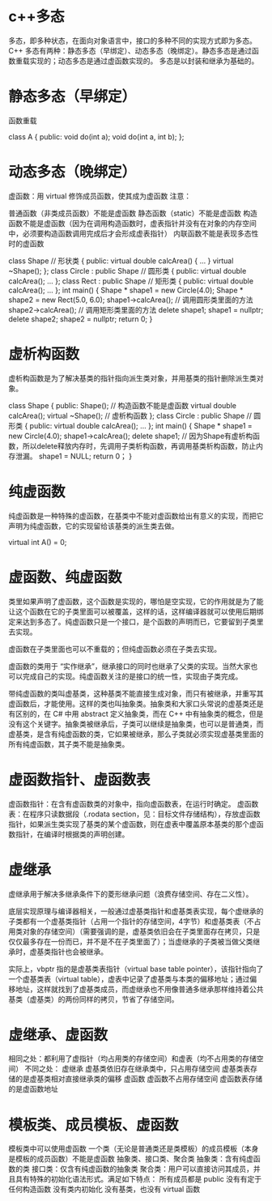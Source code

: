 # c++多态

多态，即多种状态，在面向对象语言中，接口的多种不同的实现方式即为多态。
C++ 多态有两种：静态多态（早绑定）、动态多态（晚绑定）。静态多态是通过函数重载实现的；动态多态是通过虚函数实现的。
多态是以封装和继承为基础的。

# 静态多态（早绑定）
函数重载

class A
{
public:
    void do(int a);
    void do(int a, int b);
};

# 动态多态（晚绑定）
虚函数：用 virtual 修饰成员函数，使其成为虚函数
注意：

普通函数（非类成员函数）不能是虚函数
静态函数（static）不能是虚函数
构造函数不能是虚函数（因为在调用构造函数时，虚表指针并没有在对象的内存空间中，必须要构造函数调用完成后才会形成虚表指针）
内联函数不能是表现多态性时的虚函数

class Shape                     // 形状类
{
public:
    virtual double calcArea()
    {
        ...
    }
    virtual ~Shape();
};
class Circle : public Shape     // 圆形类
{
public:
    virtual double calcArea();
    ...
};
class Rect : public Shape       // 矩形类
{
public:
    virtual double calcArea();
    ...
};
int main()
{
    Shape * shape1 = new Circle(4.0);
    Shape * shape2 = new Rect(5.0, 6.0);
    shape1->calcArea();         // 调用圆形类里面的方法
    shape2->calcArea();         // 调用矩形类里面的方法
    delete shape1;
    shape1 = nullptr;
    delete shape2;
    shape2 = nullptr;
    return 0;
}

# 虚析构函数

虚析构函数是为了解决基类的指针指向派生类对象，并用基类的指针删除派生类对象。

class Shape
{
public:
    Shape();                    // 构造函数不能是虚函数
    virtual double calcArea();
    virtual ~Shape();           // 虚析构函数
};
class Circle : public Shape     // 圆形类
{
public:
    virtual double calcArea();
    ...
};
int main()
{
    Shape * shape1 = new Circle(4.0);
    shape1->calcArea();
    delete shape1;  // 因为Shape有虚析构函数，所以delete释放内存时，先调用子类析构函数，再调用基类析构函数，防止内存泄漏。
    shape1 = NULL;
    return 0；
}

# 纯虚函数

纯虚函数是一种特殊的虚函数，在基类中不能对虚函数给出有意义的实现，而把它声明为纯虚函数，它的实现留给该基类的派生类去做。

virtual int A() = 0;

# 虚函数、纯虚函数

类里如果声明了虚函数，这个函数是实现的，哪怕是空实现，它的作用就是为了能让这个函数在它的子类里面可以被覆盖，这样的话，这样编译器就可以使用后期绑定来达到多态了。纯虚函数只是一个接口，是个函数的声明而已，它要留到子类里去实现。

虚函数在子类里面也可以不重载的；但纯虚函数必须在子类去实现。

虚函数的类用于 “实作继承”，继承接口的同时也继承了父类的实现。当然大家也可以完成自己的实现。纯虚函数关注的是接口的统一性，实现由子类完成。

带纯虚函数的类叫虚基类，这种基类不能直接生成对象，而只有被继承，并重写其虚函数后，才能使用。这样的类也叫抽象类。抽象类和大家口头常说的虚基类还是有区别的，在 C# 中用 abstract 定义抽象类，而在 C++ 中有抽象类的概念，但是没有这个关键字。抽象类被继承后，子类可以继续是抽象类，也可以是普通类，而虚基类，是含有纯虚函数的类，它如果被继承，那么子类就必须实现虚基类里面的所有纯虚函数，其子类不能是抽象类。

# 虚函数指针、虚函数表

虚函数指针：在含有虚函数类的对象中，指向虚函数表，在运行时确定。
虚函数表：在程序只读数据段（.rodata section，见：目标文件存储结构），存放虚函数指针，如果派生类实现了基类的某个虚函数，则在虚表中覆盖原本基类的那个虚函数指针，在编译时根据类的声明创建。

# 虚继承

虚继承用于解决多继承条件下的菱形继承问题（浪费存储空间、存在二义性）。

底层实现原理与编译器相关，一般通过虚基类指针和虚基类表实现，每个虚继承的子类都有一个虚基类指针（占用一个指针的存储空间，4字节）和虚基类表（不占用类对象的存储空间）（需要强调的是，虚基类依旧会在子类里面存在拷贝，只是仅仅最多存在一份而已，并不是不在子类里面了）；当虚继承的子类被当做父类继承时，虚基类指针也会被继承。

实际上，vbptr 指的是虚基类表指针（virtual base table pointer），该指针指向了一个虚基类表（virtual table），虚表中记录了虚基类与本类的偏移地址；通过偏移地址，这样就找到了虚基类成员，而虚继承也不用像普通多继承那样维持着公共基类（虚基类）的两份同样的拷贝，节省了存储空间。

# 虚继承、虚函数
相同之处：都利用了虚指针（均占用类的存储空间）和虚表（均不占用类的存储空间）
不同之处：
虚继承
虚基类依旧存在继承类中，只占用存储空间
虚基类表存储的是虚基类相对直接继承类的偏移
虚函数
虚函数不占用存储空间
虚函数表存储的是虚函数地址

# 模板类、成员模板、虚函数
模板类中可以使用虚函数
一个类（无论是普通类还是类模板）的成员模板（本身是模板的成员函数）不能是虚函数
抽象类、接口类、聚合类
抽象类：含有纯虚函数的类
接口类：仅含有纯虚函数的抽象类
聚合类：用户可以直接访问其成员，并且具有特殊的初始化语法形式。满足如下特点：
所有成员都是 public
没有有定于任何构造函数
没有类内初始化
没有基类，也没有 virtual 函数

